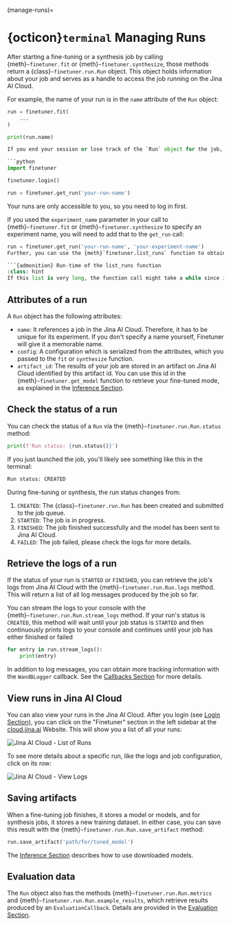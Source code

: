 (manage-runs)=
# {octicon}`terminal` Managing Runs

After starting a fine-tuning or a synthesis job by calling {meth}`~finetuner.fit` or {meth}`~finetuner.synthesize`,
those methods return a {class}`~finetuner.run.Run` object. This object holds information about your job and serves as a handle to access the job running on the Jina AI Cloud.

For example, the name of your run is in the `name` attribute of the `Run` object:

```python
run = finetuner.fit(
    ...
)

print(run.name)

If you end your session or lose track of the `Run` object for the job, you can create a new `Run` object with the {meth}`finetuner.get_run` function:

```python
import finetuner

finetuner.login()

run = finetuner.get_run('your-run-name')
```
Your runs are only accessible to you, so you need to log in first.

If you used the `experiment_name` parameter in your call to {meth}`~finetuner.fit` or {meth}`~finetuner.synthesize` to specify an experiment name, 
you will need to add that to the `get_run` call:

```python
run = finetuner.get_run('your-run-name', 'your-experiment-name')
Further, you can use the {meth}`finetuner.list_runs` function to obtain a list of run objects for all jobs you submitted.

```{admonition} Run-time of the list_runs function
:class: hint
If this list is very long, the function call might take a while since it needs to send multiple requests.
```


## Attributes of a run

A `Run` object has the following attributes:
- `name`: It references a job in the Jina AI Cloud. Therefore, it has to be unique for its experiment. If you don't specify a name yourself, Finetuner will give it a memorable name.
- `config`: A configuration which is serialized from the attributes, which you passed to the `fit` or `synthesize` function.
- `artifact_id`: The results of your job are stored in an artifact on Jina AI Cloud identified by this artifact id. You can use this id in the {meth}`~finetuner.get_model` function to retrieve your fine-tuned mode, as explained in the [Inference Section](inference).

## Check the status of a run
You can check the status of a `Run` via the {meth}`~finetuner.run.Run.status` method:

```python
print(f'Run status: {run.status()}')
```

If you just launched the job, you'll likely see something like this in the terminal:

```bash
Run status: CREATED
```

During fine-tuning or synthesis, the run status changes from:
1. `CREATED`: The {class}`~finetuner.run.Run` has been created and submitted to the job queue.
2. `STARTED`: The job is in progress.
3. `FINISHED`: The job finished successfully and the model has been sent to Jina AI Cloud.
4. `FAILED`: The job failed, please check the logs for more details.

## Retrieve the logs of a run

If the status of your run is `STARTED` or `FINISHED`,
you can retrieve the job's logs from Jina AI Cloud with the {meth}`~finetuner.run.Run.logs` method.
This will return a list of all log messages produced by the job so far.

You can stream the logs to your console with the {meth}`~finetuner.run.Run.stream_logs` method.
If your run's status is `CREATED`, this method will wait until your job status is `STARTED` and then continuously prints logs to your console and continues until your job has either finished or failed

```python
for entry in run.stream_logs():
    print(entry)
```

In addition to log messages, you can obtain more tracking information with the `WandBLogger` callback.
See the [Callbacks Section](callbacks) for more details.

## View runs in Jina AI Cloud

You can also view your runs in the Jina AI Cloud.
After you login (see [Login Section](login)),
you can click on the "Finetuner" section in the left sidebar at the [cloud.jina.ai](https://cloud.jina.ai/) Website.
This will show you a list of all your runs:

![Jina AI Cloud - List of Runs](https://user-images.githubusercontent.com/6599259/233099591-d27405b3-a26c-4951-81df-2c5dc096113e.png)

To see more details about a specific run, like the logs and job configuration, click on its row:

![Jina AI Cloud - View Logs](https://user-images.githubusercontent.com/6599259/233099603-6af406e1-15c1-401b-af5a-495404114f4c.png)

## Saving artifacts

When a fine-tuning job finishes, it stores a model or models, and for synthesis jobs, it stores a new training dataset.
In either case, you can save this result with the {meth}`~finetuner.run.Run.save_artifact` method:

```python
run.save_artifact('path/for/tuned_model')
```

The [Inference Section](inference) describes how to use downloaded models. 

## Evaluation data

The `Run` object also has the methods {meth}`~finetuner.run.Run.metrics` and
{meth}`~finetuner.run.Run.example_results`, which retrieve results produced by an `EvaluationCallback`.
Details are provided in the [Evaluation Section](evaluation).